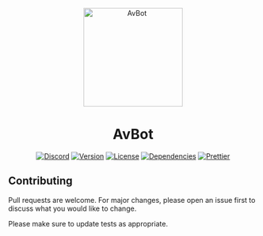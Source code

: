 <p align="center">
  <img src="https://i.postimg.cc/RFSGH8FQ/logo.png" alt="AvBot" width="200" height="200" />
</p>

<h1 align="center">AvBot</h1>

<p align="center">
  <a href="https://discord.gg/fjNqtz6"><img src="https://img.shields.io/discord/524087427875209227?color=%237289DA&label=Discord&style=for-the-badge&logo=discord" alt="Discord"></a>
  <a href="#"><img src="https://img.shields.io/github/package-json/v/drph4nt0m/avbot-v3/master?style=for-the-badge" alt="Version"></a>
  <a href="https://github.com/drph4nt0m/avbot-v3/blob/master/LICENSE"><img src="https://img.shields.io/github/license/drph4nt0m/avbot-v3?style=for-the-badge" alt="License"></a>
  <a href="#"><img src="https://img.shields.io/depfu/drph4nt0m/avbot-v3?style=for-the-badge" alt="Dependencies"></a>
  <a href="https://github.com/prettier/prettier"><img src="https://img.shields.io/badge/styled_with-prettier-ff69b4.svg?style=for-the-badge&logo=prettier" alt="Prettier"></a>
</p>



## Contributing
Pull requests are welcome. For major changes, please open an issue first to discuss what you would like to change.

Please make sure to update tests as appropriate.
